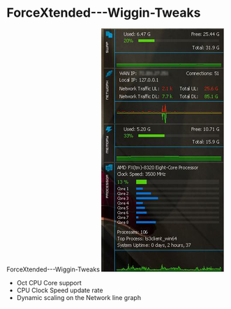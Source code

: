# ForceXtended---Wiggin-Tweaks
ForceXtended---Wiggin-Tweaks
![alt tag](https://raw.githubusercontent.com/Wiggin38/ForceXtended---Wiggin-Tweaks/master/Rainmeeter%204.JPG)

* Oct CPU Core support
* CPU Clock Speed update rate
* Dynamic scaling on the Network line graph
